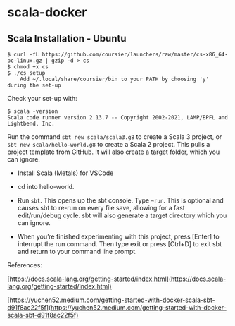 # scala-docker

## Scala Installation - Ubuntu

```
$ curl -fL https://github.com/coursier/launchers/raw/master/cs-x86_64-pc-linux.gz | gzip -d > cs
$ chmod +x cs
$ ./cs setup
    Add ~/.local/share/coursier/bin to your PATH by choosing 'y' during the set-up
```

Check your set-up with:
```
$ scala -version
Scala code runner version 2.13.7 -- Copyright 2002-2021, LAMP/EPFL and Lightbend, Inc.
```

Run the command 
```sbt new scala/scala3.g8``` to create a Scala 3 project, or ```sbt new scala/hello-world.g8``` to create a Scala 2 project. This pulls a project template from GitHub. It will also create a target folder, which you can ignore.

* Install Scala (Metals) for VSCode

* cd into hello-world.
* Run ```sbt```. This opens up the sbt console.
Type ```~run```. This is optional and causes sbt to re-run on every file save, allowing for a fast edit/run/debug cycle. sbt will also generate a target directory which you can ignore.
* When you’re finished experimenting with this project, press [Enter] to interrupt the run command. Then type exit or press [Ctrl+D] to exit sbt and return to your command line prompt.

References:

[https://docs.scala-lang.org/getting-started/index.html](https://docs.scala-lang.org/getting-started/index.html)

[https://yuchen52.medium.com/getting-started-with-docker-scala-sbt-d91f8ac22f5f](https://yuchen52.medium.com/getting-started-with-docker-scala-sbt-d91f8ac22f5f)
